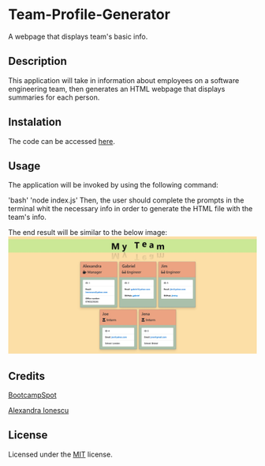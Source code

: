 # Team-Profile-Generator

A webpage that displays team's basic info.

## Description

This application will take in information about employees on a software engineering team, then generates an HTML webpage that displays summaries for each person.

## Instalation

The code can be accessed [here](https://github.com/ionescuea/Team-Profile-Generator/blob/main/starter/output/team.html).

## Usage

The application will be invoked by using the following command:

'bash'
'node index.js'
Then, the user should complete the prompts in the terminal whit the necessary info in order to generate the HTML file with the team's info.

The end result will be similar to the below image:
![Readme](assets/my-team.jpg)

## Credits

[BootcampSpot](https://github.com/edx)

[Alexandra Ionescu](https://github.com/ionescuea)

## License

Licensed under the [MIT](LICENSE) license.
